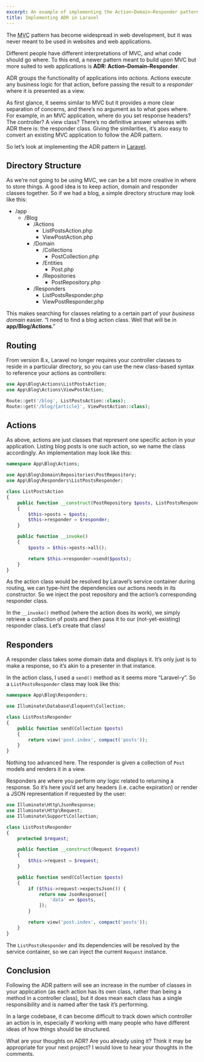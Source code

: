 ```yaml
---
excerpt: An example of implementing the Action–Domain–Responder pattern in Laravel.
title: Implementing ADR in Laravel
---
```

The <abbr class="initialism" title="Model–View–Controller">MVC</abbr> pattern has become widespread in web development, but it was never meant to be used in websites and web applications.

Different people have different interpretations of MVC, and what code should go where. To this end, a newer pattern meant to build upon MVC but more suited to web applications is **ADR: Action–Domain–Responder**.

ADR groups the functionality of applications into _actions_. Actions execute any business logic for that action, before passing the result to a _responder_ where it is presented as a view.

As first glance, it seems similar to MVC but it provides a more clear separation of concerns, and there’s no argument as to what goes where. For example, in an MVC application, where do you set response headers? The controller? A view class? There’s no definitive answer whereas with ADR there is: the responder class. Giving the similarities, it’s also easy to convert an existing MVC application to follow the ADR pattern.

So let’s look at implementing the ADR pattern in [Laravel](https://laravel.com/).

## Directory Structure
As we’re not going to be using MVC, we can be a bit more creative in where to store things. A good idea is to keep action, domain and responder classes together. So if we had a blog, a simple directory structure may look like this:

* /app
  * /Blog
    * /Actions
      * ListPostsAction.php
      * ViewPostAction.php
    * /Domain
      * /Collections
        * PostCollection.php
      * /Entities
        * Post.php
      * /Repositories
        * PostRepository.php
    * /Responders
      * ListPostsResponder.php
      * ViewPostResponder.php

This makes searching for classes relating to a certain part of your _business domain_ easier. “I need to find a blog action class. Well that will be in **app/Blog/Actions**.”

## Routing
From version 8.x, Laravel no longer requires your controller classes to reside in a particular directory, so you can use the new class-based syntax to reference your actions as controllers:

```php
use App\Blog\Actions\ListPostsAction;
use App\Blog\Actions\ViewPostAction;

Route::get('/blog', ListPostsAction::class);
Route::get('/blog/{article}', ViewPostAction::class);
```

## Actions
As above, actions are just classes that represent one specific action in your application. Listing blog posts is one such action, so we name the class accordingly. An implementation may look like this:

```php
namespace App\Blog\Actions;

use App\Blog\Domain\Repositories\PostRepository;
use App\Blog\Responders\ListPostsResponder;

class ListPostsAction
{
    public function __construct(PostRepository $posts, ListPostsResponder $responder)
    {
        $this->posts = $posts;
        $this->responder = $responder;
    }

    public function __invoke()
    {
        $posts = $this->posts->all();

        return $this->responder->send($posts);
    }
}
```

As the action class would be resolved by Laravel’s service container during routing, we can type-hint the dependencies our actions needs in its constructor. So we inject the post repository and the action’s corresponding responder class.

In the `__invoke()` method (where the action does its work), we simply retrieve a collection of posts and then pass it to our (not-yet-existing) responder class. Let’s create that class!

## Responders
A responder class takes some domain data and displays it. It’s only just is to make a response, so it’s akin to a presenter in that instance.

In the action class, I used a `send()` method as it seems more “Laravel-y”. So a `ListPostsResponder` class may look like this:

```php
namespace App\Blog\Responders;

use Illuminate\Database\Eloquent\Collection;

class ListPostsResponder
{
    public function send(Collection $posts)
    {
        return view('post.index', compact('posts'));
    }
}
```

Nothing too advanced here. The responder is given a collection of `Post` models and renders it in a view.

Responders are where you perform _any_ logic related to returning a response. So it’s here you’d set any headers (i.e. cache expiration) or render a JSON representation if requested by the user:

```php
use Illuminate\Http\JsonResponse;
use Illuminate\Http\Request;
use Illuminate\Support\Collection;

class ListPostsResponder
{
    protected $request;

    public function __construct(Request $request)
    {
        $this->request = $request;
    }

    public function send(Collection $posts)
    {
        if ($this->request->expectsJson()) {
            return new JsonResponse([
                'data' => $posts,
            ]);
        }

        return view('post.index', compact('posts'));
    }
}
```

The `ListPostsResponder` and its dependencies will be resolved by the service container, so we can inject the current `Request` instance.

## Conclusion
Following the ADR pattern will see an increase in the number of classes in your application (as each action has its own class, rather than being a method in a controller class), but it does mean each class has a single responsibility and is named after the task it’s performing.

In a large codebase, it can become difficult to track down which controller an action is in, especially if working with many people who have different ideas of how things should be structured.

What are your thoughts on ADR? Are you already using it? Think it may be appropriate for your next project? I would love to hear your thoughts in the comments.
